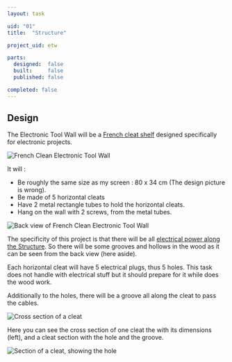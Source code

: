 ```yaml
---
layout: task

uid: "01"
title:  "Structure"

project_uid: etw

parts:
  designed:  false
  built:     false
  published: false

completed: false
---
```


<h2>Design</h2>

<p>
  The Electronic Tool Wall will be a
  <a href="https://www.google.fr/search?q=french+cleat+shelf&tbm=isch">French cleat shelf</a>
  designed specifically for electronic projects.
</p>
<p>
  <img src="{{ "/assets/img/etw/01/2-after-with-screwdriver.jpg" | relative_url }}" alt="French Clean Electronic Tool Wall" />
</p>

<p>
  It will :
  <ul>
    <li>Be roughly the same size as my screen : 80 x 34 cm (The design picture is
  wrong).</li>
    <li>Be made of 5 horizontal cleats</li>
    <li>Have 2 metal rectangle tubes to hold the horizontal cleats.</li>
    <li>Hang on the wall with 2 screws, from the metal tubes.</li>
  </ul>
</p>

<div class="row">
  <div class="col">
    <img  src="{{ "/assets/img/etw/01/4-back-structure-detail-2.jpg" | relative_url }}"
        alt="Back view of French Clean Electronic Tool Wall" />
  </div>
  <div class="col x2">
    <p>
      The specificity of this project is that there will be
      all <a href="/tasks/etw/03.html">electrical power along the Structure</a>.
      So there will be some grooves and hollows in the wood as it can be seen from the
      back view (here aside).
    </p>
    <p>
      Each horizontal cleat will have 5 electrical plugs, thus 5 holes. This task does
      not handle with electrical stuff but it should prepare for it while does the wood
      work.
    </p>
    <p>
      Additionally to the holes, there will be a groove all along the cleat to pass the cables.
    </p>
  </div>
</div>

<div class="row">
  <div class="col">
    <img src="{{ "/assets/img/etw/01/5-wood cross section.png" | relative_url }}"
        alt="Cross section of a cleat" />
  </div>
  <div class="col">
    <p>
      Here you can see the cross section of one cleat the with its dimensions (left), and a cleat section
      with the hole and the groove.
    </p>
  </div>
  <div class="col">
    <img src="{{ "/assets/img/etw/01/6-wood section.png" | relative_url }}"
        alt="Section of a cleat, showing the hole" />
  </div>
</div>
